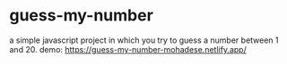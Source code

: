 # guess-my-number
a simple javascript project in which you try to guess a number between 1 and 20.
demo: https://guess-my-number-mohadese.netlify.app/
